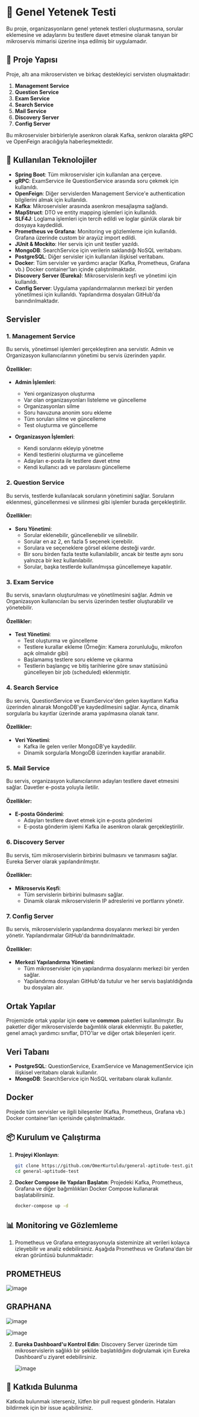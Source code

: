 # 🎯 Genel Yetenek Testi

Bu proje, organizasyonların genel yetenek testleri oluşturmasına, sorular eklemesine ve adaylarını bu testlere davet etmesine olanak tanıyan bir mikroservis mimarisi üzerine inşa edilmiş bir uygulamadır.

## 📂 Proje Yapısı

Proje, altı ana mikroservisten ve birkaç destekleyici servisten oluşmaktadır:

1. **Management Service**
2. **Question Service**
3. **Exam Service**
4. **Search Service**
5. **Mail Service**
6. **Discovery Server**
7. **Config Server**

Bu mikroservisler birbirleriyle asenkron olarak Kafka, senkron olarakta gRPC ve OpenFeign aracılığıyla haberleşmektedir.

## 🔧 Kullanılan Teknolojiler

- **Spring Boot**: Tüm mikroservisler için kullanılan ana çerçeve.
- **gRPC**: ExamService ile QuestionService arasında soru çekmek için kullanıldı.
- **OpenFeign**: Diğer servislerden Management Service'e authentication bilgilerini almak için kullanıldı.
- **Kafka**: Mikroservisler arasında asenkron mesajlaşma sağlandı.
- **MapStruct**: DTO ve entity mapping işlemleri için kullanıldı.
- **SLF4J**: Loglama işlemleri için tercih edildi ve loglar günlük olarak bir dosyaya kaydedildi.
- **Prometheus ve Grafana**: Monitoring ve gözlemleme için kullanıldı. Grafana üzerinde custom bir arayüz import edildi.
- **JUnit & Mockito**: Her servis için unit testler yazıldı.
- **MongoDB**: SearchService için verilerin saklandığı NoSQL veritabanı.
- **PostgreSQL**: Diğer servisler için kullanılan ilişkisel veritabanı.
- **Docker**: Tüm servisler ve yardımcı araçlar (Kafka, Prometheus, Grafana vb.) Docker container'ları içinde çalıştırılmaktadır.
- **Discovery Server (Eureka)**: Mikroservislerin keşfi ve yönetimi için kullanıldı.
- **Config Server**: Uygulama yapılandırmalarının merkezi bir yerden yönetilmesi için kullanıldı. Yapılandırma dosyaları GitHub'da barındırılmaktadır.

## Servisler

### 1. Management Service

Bu servis, yönetimsel işlemleri gerçekleştiren ana servistir. Admin ve Organizasyon kullanıcılarının yönetimi bu servis üzerinden yapılır.

#### Özellikler:

- **Admin İşlemleri**:
  - Yeni organizasyon oluşturma
  - Var olan organizasyonları listeleme ve güncelleme
  - Organizasyonları silme
  - Soru havuzuna anonim soru ekleme
  - Tüm soruları silme ve güncelleme
  - Test oluşturma ve güncelleme

- **Organizasyon İşlemleri**:
  - Kendi sorularını ekleyip yönetme
  - Kendi testlerini oluşturma ve güncelleme
  - Adayları e-posta ile testlere davet etme
  - Kendi kullanıcı adı ve parolasını güncelleme

### 2. Question Service

Bu servis, testlerde kullanılacak soruların yönetimini sağlar. Soruların eklenmesi, güncellenmesi ve silinmesi gibi işlemler burada gerçekleştirilir.

#### Özellikler:

- **Soru Yönetimi**:
  - Sorular eklenebilir, güncellenebilir ve silinebilir.
  - Sorular en az 2, en fazla 5 seçenek içerebilir.
  - Sorulara ve seçeneklere görsel ekleme desteği vardır.
  - Bir soru birden fazla testte kullanılabilir, ancak bir testte aynı soru yalnızca bir kez kullanılabilir.
  - Sorular, başka testlerde kullanılmışsa güncellemeye kapatılır.

### 3. Exam Service

Bu servis, sınavların oluşturulması ve yönetilmesini sağlar. Admin ve Organizasyon kullanıcıları bu servis üzerinden testler oluşturabilir ve yönetebilir.

#### Özellikler:

- **Test Yönetimi**:
  - Test oluşturma ve güncelleme
  - Testlere kurallar ekleme (Örneğin: Kamera zorunluluğu, mikrofon açık olmalıdır gibi)
  - Başlamamış testlere soru ekleme ve çıkarma
  - Testlerin başlangıç ve bitiş tarihlerine göre sınav statüsünü güncelleyen bir job (scheduled) eklenmiştir.

### 4. Search Service

Bu servis, QuestionService ve ExamService'den gelen kayıtların Kafka üzerinden alınarak MongoDB'ye kaydedilmesini sağlar. Ayrıca, dinamik sorgularla bu kayıtlar üzerinde arama yapılmasına olanak tanır.

#### Özellikler:

- **Veri Yönetimi**:
  - Kafka ile gelen veriler MongoDB'ye kaydedilir.
  - Dinamik sorgularla MongoDB üzerinden kayıtlar aranabilir.
  
### 5. Mail Service

Bu servis, organizasyon kullanıcılarının adayları testlere davet etmesini sağlar. Davetler e-posta yoluyla iletilir.

#### Özellikler:

- **E-posta Gönderimi**:
  - Adayları testlere davet etmek için e-posta gönderimi
  - E-posta gönderim işlemi Kafka ile asenkron olarak gerçekleştirilir.

### 6. Discovery Server

Bu servis, tüm mikroservislerin birbirini bulmasını ve tanımasını sağlar. Eureka Server olarak yapılandırılmıştır.

#### Özellikler:

- **Mikroservis Keşfi**:
  - Tüm servislerin birbirini bulmasını sağlar.
  - Dinamik olarak mikroservislerin IP adreslerini ve portlarını yönetir.

### 7. Config Server

Bu servis, mikroservislerin yapılandırma dosyalarını merkezi bir yerden yönetir. Yapılandırmalar GitHub'da barındırılmaktadır.

#### Özellikler:

- **Merkezi Yapılandırma Yönetimi**:
  - Tüm mikroservisler için yapılandırma dosyalarını merkezi bir yerden sağlar.
  - Yapılandırma dosyaları GitHub'da tutulur ve her servis başlatıldığında bu dosyaları alır.

## Ortak Yapılar

Projemizde ortak yapılar için **core** ve **common** paketleri kullanılmıştır. Bu paketler diğer mikroservislerde bağımlılık olarak eklenmiştir. Bu paketler, genel amaçlı yardımcı sınıflar, DTO'lar ve diğer ortak bileşenleri içerir.

## Veri Tabanı

- **PostgreSQL**: QuestionService, ExamService ve ManagementService için ilişkisel veritabanı olarak kullanılır.
- **MongoDB**: SearchService için NoSQL veritabanı olarak kullanılır.

## Docker

Projede tüm servisler ve ilgili bileşenler (Kafka, Prometheus, Grafana vb.) Docker container'ları içerisinde çalıştırılmaktadır.

## 📦 Kurulum ve Çalıştırma

1. **Projeyi Klonlayın**:
   ```bash
   git clone https://github.com/OmerKurtuldu/general-aptitude-test.git
   cd general-aptitude-test
   ```

2. **Docker Compose ile Yapıları Başlatın**:
   Projedeki Kafka, Prometheus, Grafana ve diğer bağımlılıkları Docker Compose kullanarak başlatabilirsiniz.
   ```bash
   docker-compose up -d
   ```

## 📊 Monitoring ve Gözlemleme

1. Prometheus ve Grafana entegrasyonuyla sisteminize ait verileri kolayca izleyebilir ve analiz edebilirsiniz. Aşağıda Prometheus ve Grafana'dan bir ekran görüntüsü bulunmaktadır:

## PROMETHEUS

![image](https://github.com/user-attachments/assets/da4956a8-362a-4830-ab20-ad7ca65fc7f7)

## GRAPHANA

![image](https://github.com/user-attachments/assets/e2479697-6f7c-434e-977b-2c6b4762889c)

![image](https://github.com/user-attachments/assets/10d6c806-7dc0-46f1-9d3a-f55536fb7740)

2. **Eureka Dashboard'u Kontrol Edin**:
   Discovery Server üzerinde tüm mikroservislerin sağlıklı bir şekilde başlatıldığını doğrulamak için Eureka Dashboard'u ziyaret edebilirsiniz.
   
   ![image](https://github.com/user-attachments/assets/51e4c434-dbfb-4c20-920f-1dd66ae5221d)


## 👥 Katkıda Bulunma

Katkıda bulunmak isterseniz, lütfen bir pull request gönderin. Hataları bildirmek için bir issue açabilirsiniz.


